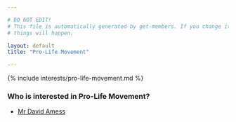 ```yaml
---

# DO NOT EDIT!
# This file is automatically generated by get-members. If you change it, bad
# things will happen.

layout: default
title: "Pro-Life Movement"

---
```


{% include interests/pro-life-movement.md %}

### Who is interested in Pro-Life Movement?


* [Mr David Amess](../members/mr-david-amess.html)
